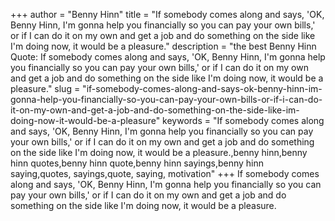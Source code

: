 +++
author = "Benny Hinn"
title = "If somebody comes along and says, 'OK, Benny Hinn, I'm gonna help you financially so you can pay your own bills,' or if I can do it on my own and get a job and do something on the side like I'm doing now, it would be a pleasure."
description = "the best Benny Hinn Quote: If somebody comes along and says, 'OK, Benny Hinn, I'm gonna help you financially so you can pay your own bills,' or if I can do it on my own and get a job and do something on the side like I'm doing now, it would be a pleasure."
slug = "if-somebody-comes-along-and-says-ok-benny-hinn-im-gonna-help-you-financially-so-you-can-pay-your-own-bills-or-if-i-can-do-it-on-my-own-and-get-a-job-and-do-something-on-the-side-like-im-doing-now-it-would-be-a-pleasure"
keywords = "If somebody comes along and says, 'OK, Benny Hinn, I'm gonna help you financially so you can pay your own bills,' or if I can do it on my own and get a job and do something on the side like I'm doing now, it would be a pleasure.,benny hinn,benny hinn quotes,benny hinn quote,benny hinn sayings,benny hinn saying,quotes, sayings,quote, saying, motivation"
+++
If somebody comes along and says, 'OK, Benny Hinn, I'm gonna help you financially so you can pay your own bills,' or if I can do it on my own and get a job and do something on the side like I'm doing now, it would be a pleasure.
